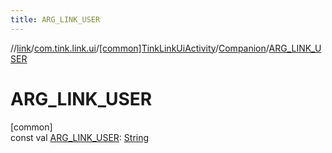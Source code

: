 ```yaml
---
title: ARG_LINK_USER
---
```

//[link](../../../../index.html)/[com.tink.link.ui](../../index.html)/[[common]TinkLinkUiActivity](../index.html)/[Companion](index.html)/[ARG_LINK_USER](-a-r-g_-l-i-n-k_-u-s-e-r.html)



# ARG_LINK_USER



[common]\
const val [ARG_LINK_USER](-a-r-g_-l-i-n-k_-u-s-e-r.html): [String](https://kotlinlang.org/api/latest/jvm/stdlib/kotlin/-string/index.html)




